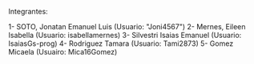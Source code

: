 Integrantes:

1- SOTO, Jonatan Emanuel Luis (Usuario: "Joni4567")
2- Mernes, Eileen Isabella (Usuario: isabellamernes)
3- Silvestri Isaias Emanuel (Usuario: IsaiasGs-prog)
4- Rodriguez Tamara (Usuario: Tami2873)
5- Gomez Micaela (Usuairo: Mica16Gomez)